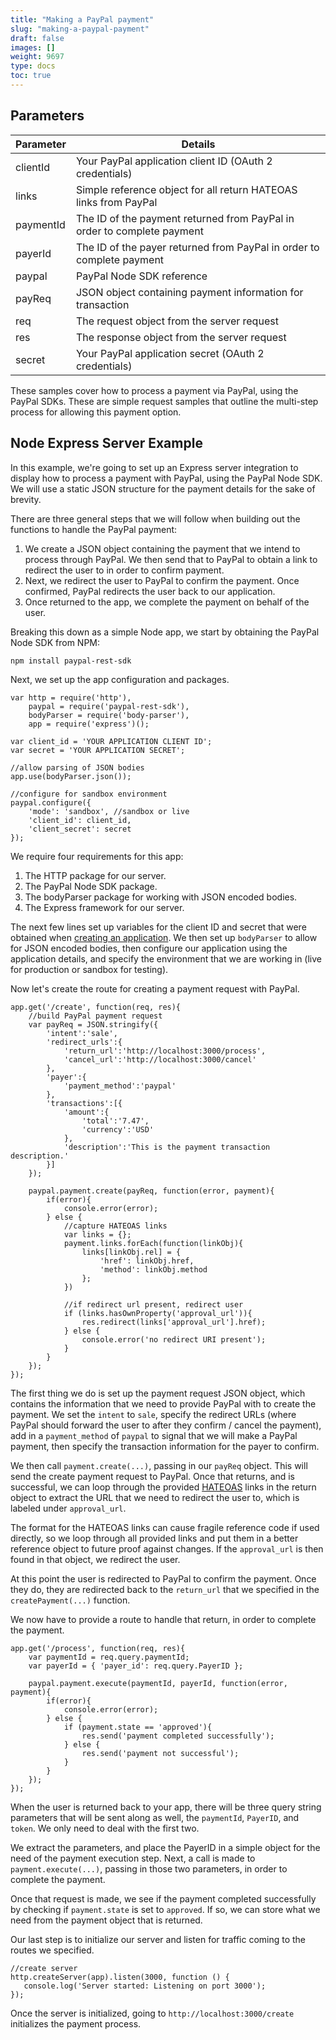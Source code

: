 ```yaml
---
title: "Making a PayPal payment"
slug: "making-a-paypal-payment"
draft: false
images: []
weight: 9697
type: docs
toc: true
---
```


## Parameters
| Parameter | Details |  
| --------- | ------- |  
| clientId | Your PayPal application client ID (OAuth 2 credentials) | 
| links | Simple reference object for all return HATEOAS links from PayPal |  
| paymentId | The ID of the payment returned from PayPal in order to complete payment |  
| payerId | The ID of the payer returned from PayPal in order to complete payment |  
| paypal | PayPal Node SDK reference | 
| payReq | JSON object containing payment information for transaction | 
| req | The request object from the server request |  
| res | The response object from the server request |  
| secret | Your PayPal application secret (OAuth 2 credentials) | 

These samples cover how to process a payment via PayPal, using the PayPal SDKs. These are simple request samples that outline the multi-step process for allowing this payment option.

## Node Express Server Example
In this example, we're going to set up an Express server integration to display how to process a payment with PayPal, using the PayPal Node SDK. We will use a static JSON structure for the payment details for the sake of brevity.

There are three general steps that we will follow when building out the functions to handle the PayPal payment:

 1. We create a JSON object containing the payment that we intend to process through PayPal. We then send that to PayPal to obtain a link to redirect the user to in order to confirm payment.
2. Next, we redirect the user to PayPal to confirm the payment. Once confirmed, PayPal redirects the user back to our application.
3. Once returned to the app, we complete the payment on behalf of the user.

Breaking this down as a simple Node app, we start by obtaining the PayPal Node SDK from NPM: 

    npm install paypal-rest-sdk

Next, we set up the app configuration and packages.

    var http = require('http'),
        paypal = require('paypal-rest-sdk'),
        bodyParser = require('body-parser'),
        app = require('express')();
    
    var client_id = 'YOUR APPLICATION CLIENT ID';
    var secret = 'YOUR APPLICATION SECRET';
    
    //allow parsing of JSON bodies
    app.use(bodyParser.json());
    
    //configure for sandbox environment
    paypal.configure({
        'mode': 'sandbox', //sandbox or live
        'client_id': client_id,
        'client_secret': secret
    });

We require four requirements for this app:

 1. The HTTP package for our server.
 2. The PayPal Node SDK package.
 3. The bodyParser package for working with JSON encoded bodies.
 4. The Express framework for our server.

The next few lines set up variables for the client ID and secret that were obtained when [creating an application][1]. We then set up `bodyParser` to allow for JSON encoded bodies, then configure our application using the application details, and specify the environment that we are working in (live for production or sandbox for testing).
    
Now let's create the route for creating a payment request with PayPal. 

    app.get('/create', function(req, res){
        //build PayPal payment request
        var payReq = JSON.stringify({
            'intent':'sale',
            'redirect_urls':{
                'return_url':'http://localhost:3000/process',
                'cancel_url':'http://localhost:3000/cancel'
            },
            'payer':{
                'payment_method':'paypal'
            },
            'transactions':[{
                'amount':{
                    'total':'7.47',
                    'currency':'USD'
                },
                'description':'This is the payment transaction description.'
            }]
        });
    
        paypal.payment.create(payReq, function(error, payment){
            if(error){
                console.error(error);
            } else {
                //capture HATEOAS links
                var links = {};
                payment.links.forEach(function(linkObj){
                    links[linkObj.rel] = {
                        'href': linkObj.href,
                        'method': linkObj.method
                    };
                })
            
                //if redirect url present, redirect user
                if (links.hasOwnProperty('approval_url')){
                    res.redirect(links['approval_url'].href);
                } else {
                    console.error('no redirect URI present');
                }
            }
        });
    });

The first thing we do is set up the payment request JSON object, which contains the information that we need to provide PayPal with to create the payment. We set the `intent` to `sale`, specify the redirect URLs (where PayPal should forward the user to after they confirm / cancel the payment), add in a `payment_method` of `paypal` to signal that we will make a PayPal payment, then specify the transaction information for the payer to confirm.

We then call `payment.create(...)`, passing in our `payReq` object. This will send the create payment request to PayPal. Once that returns, and is successful, we can loop through the provided [HATEOAS][2] links in the return object to extract the URL that we need to redirect the user to, which is labeled under `approval_url`. 

The format for the HATEOAS links can cause fragile reference code if used directly, so we loop through all provided links and put them in a better reference object to future proof against changes. If the `approval_url` is then found in that object, we redirect the user.

At this point the user is redirected to PayPal to confirm the payment. Once they do, they are redirected back to the `return_url` that we specified in the `createPayment(...)` function. 

We now have to provide a route to handle that return, in order to complete the payment.
    
    app.get('/process', function(req, res){
        var paymentId = req.query.paymentId;
        var payerId = { 'payer_id': req.query.PayerID };
    
        paypal.payment.execute(paymentId, payerId, function(error, payment){
            if(error){
                console.error(error);
            } else {
                if (payment.state == 'approved'){ 
                    res.send('payment completed successfully');
                } else {
                    res.send('payment not successful');
                }
            }
        });
    });

When the user is returned back to your app, there will be three query string parameters that will be sent along as well, the `paymentId`, `PayerID`, and `token`. We only need to deal with the first two.

We extract the parameters, and place the PayerID in a simple object for the need of the payment execution step. Next, a call is made to `payment.execute(...)`, passing in those two parameters, in order to complete the payment.

Once that request is made, we see if the payment completed successfully by checking if `payment.state` is set to `approved`. If so, we can store what we need from the payment object that is returned.

Our last step is to initialize our server and listen for traffic coming to the routes we specified.

    //create server
    http.createServer(app).listen(3000, function () {
       console.log('Server started: Listening on port 3000');
    });

Once the server is initialized, going to `http://localhost:3000/create` initializes the payment process.

  [1]: https://www.wikiod.com/improvement-requests
  [2]: https://developer.paypal.com/docs/integration/direct/paypal-rest-payment-hateoas-links/


